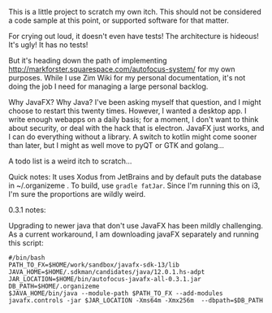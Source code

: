 This is a little project to scratch my own itch. This should not be considered a code sample at this point, or supported software for that matter.

For crying out loud, it doesn't even have tests! The architecture is hideous! It's ugly! It has no tests!

But it's heading down the path of implementing http://markforster.squarespace.com/autofocus-system/ for my own purposes. While I use Zim Wiki for my personal documentation, it's not doing the job I need for managing a large personal backlog. 

Why JavaFX? Why Java? I've been asking myself that question, and I might choose to restart this twenty times. However, I wanted a desktop app. I write enough webapps on a daily basis; for a moment, I don't want to think about security, or deal with the hack that is electron. JavaFX just works, and I can do everything without a library. A switch to kotlin might come sooner than later, but I might as well move to pyQT or GTK and golang... 

A todo list is a weird itch to scratch... 

Quick notes: It uses Xodus from JetBrains and by default puts the database in ~/.organizeme . To build, use `gradle fatJar`. Since I'm running this on i3, I'm sure the proportions are wildly weird. 

0.3.1 notes:

Upgrading to newer java that don't use JavaFX has been mildly challenging. As a current workaround, I am downloading javaFX separately and running this script:

```$xslt
#/bin/bash
PATH_TO_FX=$HOME/work/sandbox/javafx-sdk-13/lib
JAVA_HOME=$HOME/.sdkman/candidates/java/12.0.1.hs-adpt
JAR_LOCATION=$HOME/bin/autofocus-javafx-all-0.3.1.jar
DB_PATH=$HOME/.organizeme
$JAVA_HOME/bin/java --module-path $PATH_TO_FX --add-modules javafx.controls -jar $JAR_LOCATION -Xms64m -Xmx256m  --dbpath=$DB_PATH
```